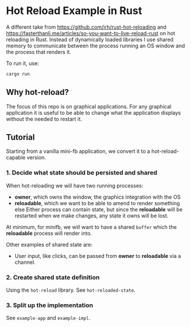 # Hot Reload Example in Rust

A different take from https://github.com/irh/rust-hot-reloading and https://fasterthanli.me/articles/so-you-want-to-live-reload-rust on hot reloading in Rust. Instead of dynamically loaded libraries I use shared memory to communicate between the process running an OS window and the process that renders it.

To run it, use:

```sh
cargo run
```

## Why hot-reload?

The focus of this repo is on graphical applications. For any graphical application it is useful to be able to change what the application displays without the needed to restart it.

## Tutorial

Starting from a vanilla mini-fb application, we convert it to a hot-reload-capable version.

### 1. Decide what state should be persisted and shared

When hot-reloading we will have two running processes:

- **owner**, which owns the window, the graphics integration with the OS
- **reloadable**, which we want to be able to amend to render something else
  Either process can contain state, but since the **reloadable** will be restarted when we make changes, any state it owns will be lost.

At minimum, for minifb, we will want to have a shared `buffer` which the **reloadable** process will render into.

Other examples of shared state are:

- User input, like clicks, can be passed from **owner** to **reloadable** via a channel.

### 2. Create shared state definition

Using the `hot-reload` library. See `hot-reloaded-state`.

### 3. Split up the implementation

See `example-app` and `example-impl`.
